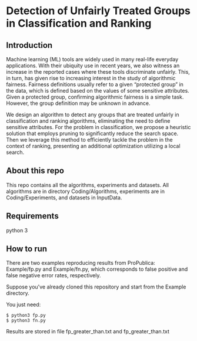 # Detection of Unfairly Treated Groups in Classification and Ranking

## Introduction
Machine learning (ML) tools are widely used in many real-life everyday applications. With their ubiquity use in recent years, we
also witness an increase in the reported cases where these tools discriminate unfairly. This, in turn, has given rise to increasing
interest in the study of algorithmic fairness. Fairness definitions usually refer to a given “protected group” in the data, which is
defined based on the values of some sensitive attributes. Given a protected group, confirming algorithmic fairness is a simple task.
However, the group definition may be unknown in advance.

We design an algorithm to detect any groups that are treated unfairly in classification and ranking algorithms,
eliminating the need to define sensitive attributes. For the problem in classification, we propose a heuristic
solution that employs pruning to significantly reduce the search space.
Then we leverage this method to efficiently tackle the problem in the context of ranking, presenting an additional optimization
utilizing a local search. 


## About this repo
This repo contains all the algorithms, experiments and datasets.
All algorithms are in directory Coding/Algorithms, experiments are in Coding/Experiments, and datasets in InputData.



## Requirements
python 3


## How to run
There are two examples reproducing results from ProPublica: Example/fp.py and Example/fn.py, which corresponds to false positive and false negative error rates, respectively.

Suppose you've already cloned this repository and start from the Example directory.

You just need:

    $ python3 fp.py
    $ python3 fn.py
    

Results are stored in file fp_greater_than.txt and fp_greater_than.txt







